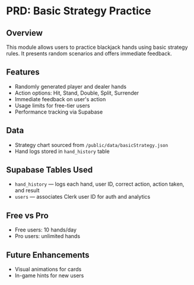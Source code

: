 # PRD: Basic Strategy Practice

## Overview
This module allows users to practice blackjack hands using basic strategy rules. It presents random scenarios and offers immediate feedback.

## Features
- Randomly generated player and dealer hands
- Action options: Hit, Stand, Double, Split, Surrender
- Immediate feedback on user's action
- Usage limits for free-tier users
- Performance tracking via Supabase

## Data
- Strategy chart sourced from `/public/data/basicStrategy.json`
- Hand logs stored in `hand_history` table

## Supabase Tables Used
- `hand_history` — logs each hand, user ID, correct action, action taken, and result
- `users` — associates Clerk user ID for auth and analytics

## Free vs Pro
- Free users: 10 hands/day
- Pro users: unlimited hands

## Future Enhancements
- Visual animations for cards
- In-game hints for new users

